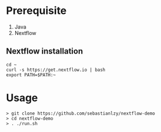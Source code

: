 # Prerequisite

1. Java 
2. Nextflow

## Nextflow installation

```
cd ~
curl -s https://get.nextflow.io | bash
export PATH=$PATH:~
```

# Usage

```
> git clone https://github.com/sebastianlzy/nextflow-demo
> cd nextflow-demo
> . ./run.sh
```